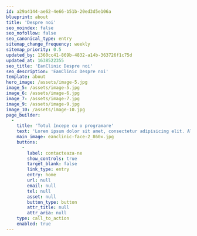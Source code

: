 ```yaml
---
id: a29a4144-ae62-4e66-b51b-20ed3d5e106a
blueprint: about
title: 'Despre noi'
seo_noindex: false
seo_nofollow: false
seo_canonical_type: entry
sitemap_change_frequency: weekly
sitemap_priority: 0.5
updated_by: 1360cc41-869b-4832-a14b-363726f1c75d
updated_at: 1638522355
seo_title: 'EanClinic Despre noi'
seo_description: 'EanClinic Despre noi'
template: about
hero_image: /assets/image-5.jpg
image_5: /assets/image-5.jpg
image_6: /assets/image-6.jpg
image_7: /assets/image-7.jpg
image_9: /assets/image-9.jpg
image_10: /assets/image-10.jpg
page_builder:
  -
    title: 'Totul începe cu o programare'
    text: 'Lorem ipsum dolor sit amet, consectetur adipisicing elit. Aliquid aut deserunt esse et fugit, repudiandae suscipit totam. Adipisci minima nesciunt similique vitae. Dolorum fugit, ipsa numquam officiis provident quas qui?'
    main_image: eanclinic-face-2_860x.jpg
    buttons:
      -
        label: contacteaza-ne
        show_controls: true
        target_blank: false
        link_type: entry
        entry: home
        url: null
        email: null
        tel: null
        asset: null
        button_type: button
        attr_title: null
        attr_aria: null
    type: call_to_action
    enabled: true
---
```

